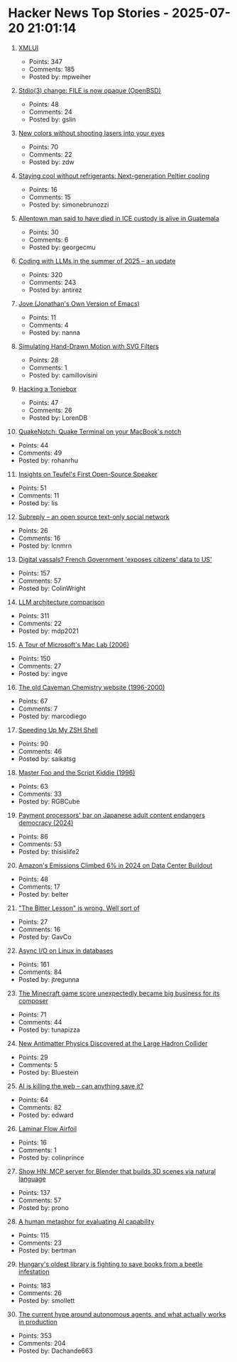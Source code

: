 # Hacker News Top Stories - 2025-07-20 21:01:14

1. [XMLUI](https://blog.jonudell.net/2025/07/18/introducing-xmlui/)
   - Points: 347
   - Comments: 185
   - Posted by: mpweiher

2. [Stdio(3) change: FILE is now opaque (OpenBSD)](https://undeadly.org/cgi?action=article;sid=20250717103345)
   - Points: 48
   - Comments: 24
   - Posted by: gslin

3. [New colors without shooting lasers into your eyes](https://dynomight.net/colors/)
   - Points: 70
   - Comments: 22
   - Posted by: zdw

4. [Staying cool without refrigerants: Next-generation Peltier cooling](https://news.samsung.com/global/interview-staying-cool-without-refrigerants-how-samsung-is-pioneering-next-generation-peltier-cooling)
   - Points: 16
   - Comments: 15
   - Posted by: simonebrunozzi

5. [Allentown man said to have died in ICE custody is alive in Guatemala](https://www.mcall.com/2025/07/18/luis-leon-allentown-grandfather-ice-guatemala/)
   - Points: 30
   - Comments: 6
   - Posted by: georgecmu

6. [Coding with LLMs in the summer of 2025 – an update](https://antirez.com/news/154)
   - Points: 320
   - Comments: 243
   - Posted by: antirez

7. [Jove (Jonathan's Own Version of Emacs)](https://en.wikipedia.org/wiki/JOVE)
   - Points: 11
   - Comments: 4
   - Posted by: nanna

8. [Simulating Hand-Drawn Motion with SVG Filters](https://camillovisini.com/coding/simulating-hand-drawn-motion-with-svg-filters)
   - Points: 28
   - Comments: 1
   - Posted by: camillovisini

9. [Hacking a Toniebox](https://www.schafe-sind-bessere-rasenmaeher.de/tech/hack-all-the-things-toniebox/)
   - Points: 47
   - Comments: 26
   - Posted by: LorenDB

10. [QuakeNotch: Quake Terminal on your MacBook's notch](https://quakenotch.com)
   - Points: 44
   - Comments: 49
   - Posted by: rohanrhu

11. [Insights on Teufel's First Open-Source Speaker](https://blog.teufelaudio.com/visionary-mynds-insights-on-teufels-first-open-source-speaker/)
   - Points: 51
   - Comments: 11
   - Posted by: lis

12. [Subreply – an open source text-only social network](https://github.com/lucianmarin/subreply)
   - Points: 26
   - Comments: 16
   - Posted by: lcnmrn

13. [Digital vassals? French Government 'exposes citizens' data to US'](https://brusselssignal.eu/2025/07/digital-vassals-french-government-exposes-citizens-data-to-us/)
   - Points: 157
   - Comments: 57
   - Posted by: ColinWright

14. [LLM architecture comparison](https://magazine.sebastianraschka.com/p/the-big-llm-architecture-comparison)
   - Points: 311
   - Comments: 22
   - Posted by: mdp2021

15. [A Tour of Microsoft's Mac Lab (2006)](https://davidweiss.blogspot.com/2006/04/tour-of-microsofts-mac-lab.html)
   - Points: 150
   - Comments: 27
   - Posted by: ingve

16. [The old Caveman Chemistry website (1996-2000)](https://cavemanchemistry.com/oldcave/)
   - Points: 67
   - Comments: 7
   - Posted by: marcodiego

17. [Speeding Up My ZSH Shell](https://scottspence.com/posts/speeding-up-my-zsh-shell)
   - Points: 90
   - Comments: 46
   - Posted by: saikatsg

18. [Master Foo and the Script Kiddie (1996)](https://soda.privatevoid.net/foo/arc/02.html)
   - Points: 63
   - Comments: 33
   - Posted by: RGBCube

19. [Payment processors' bar on Japanese adult content endangers democracy (2024)](https://automaton-media.com/en/news/nier-creator-speaks-out-against-payment-processors-pressuring-japanese-adult-content-platforms/)
   - Points: 86
   - Comments: 53
   - Posted by: thisislife2

20. [Amazon's Emissions Climbed 6% in 2024 on Data Center Buildout](https://www.datacenterknowledge.com/sustainability/amazon-s-emissions-climbed-6-in-2024-on-data-center-buildout)
   - Points: 48
   - Comments: 17
   - Posted by: belter

21. ["The Bitter Lesson" is wrong. Well sort of](https://assaf-pinhasi.medium.com/the-bitter-lesson-is-wrong-sort-of-a3d021864924)
   - Points: 27
   - Comments: 16
   - Posted by: GavCo

22. [Async I/O on Linux in databases](https://blog.canoozie.net/async-i-o-on-linux-and-durability/)
   - Points: 161
   - Comments: 84
   - Posted by: jtregunna

23. [The Minecraft game score unexpectedly became big business for its composer](https://www.billboard.com/pro/how-minecraft-score-became-big-business-for-composer/)
   - Points: 71
   - Comments: 44
   - Posted by: tunapizza

24. [New Antimatter Physics Discovered at the Large Hadron Collider](https://www.scientificamerican.com/article/the-large-hadron-collider-discovers-antimatter-behaving-oddly-in-new-class/)
   - Points: 29
   - Comments: 5
   - Posted by: Bluestein

25. [AI is killing the web – can anything save it?](https://www.economist.com/business/2025/07/14/ai-is-killing-the-web-can-anything-save-it)
   - Points: 64
   - Comments: 82
   - Posted by: edward

26. [Laminar Flow Airfoil](http://www.aviation-history.com/theory/lam-flow.htm)
   - Points: 16
   - Comments: 1
   - Posted by: colinprince

27. [Show HN: MCP server for Blender that builds 3D scenes via natural language](https://blender-mcp-psi.vercel.app/)
   - Points: 137
   - Comments: 57
   - Posted by: prono

28. [A human metaphor for evaluating AI capability](https://mathstodon.xyz/@tao/114881418225852441)
   - Points: 115
   - Comments: 23
   - Posted by: bertman

29. [Hungary's oldest library is fighting to save books from a beetle infestation](https://www.npr.org/2025/07/14/nx-s1-5467062/hungary-library-books-beetles)
   - Points: 183
   - Comments: 26
   - Posted by: smollett

30. [The current hype around autonomous agents, and what actually works in production](https://utkarshkanwat.com/writing/betting-against-agents/)
   - Points: 353
   - Comments: 204
   - Posted by: Dachande663

